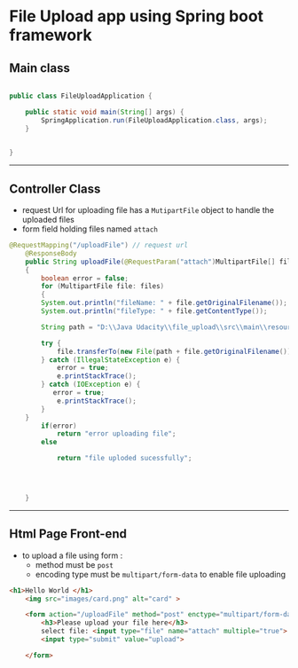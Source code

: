 # File Upload app using Spring boot framework

## Main class 
```java

public class FileUploadApplication {

	public static void main(String[] args) {
		SpringApplication.run(FileUploadApplication.class, args);
	}
	

}

```
---
## Controller Class

- request Url for uploading file has a `MutipartFile` object  to handle the uploaded files
- form field holding files named `attach`

```java
@RequestMapping("/uploadFile") // request url
    @ResponseBody
    public String uploadFile(@RequestParam("attach")MultipartFile[] files)
    {
        boolean error = false;
        for (MultipartFile file: files)
        {
        System.out.println("fileName: " + file.getOriginalFilename());
        System.out.println("fileType: " + file.getContentType());

        String path = "D:\\Java Udacity\\file_upload\\src\\main\\resources\\static\\images\\";

        try {
            file.transferTo(new File(path + file.getOriginalFilename()));
        } catch (IllegalStateException e) {
            error = true;
            e.printStackTrace();
        } catch (IOException e) {
           error = true;
            e.printStackTrace();
        }
    }
        if(error)
            return "error uploading file";
        else

            return "file uploded sucessfully";



        
    }


```
---
## Html Page Front-end

- to upload a file using form :
    - method must be `post`
    - encoding type must be `multipart/form-data` to enable file uploading

```html
<h1>Hello World </h1>
    <img src="images/card.png" alt="card" >

    <form action="/uploadFile" method="post" enctype="multipart/form-data">
        <h3>Please upload your file here</h3>
        select file: <input type="file" name="attach" multiple="true">
        <input type="submit" value="upload">

    </form>

```


